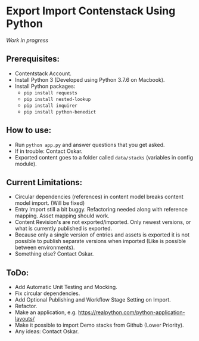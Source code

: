 # Export Import Contenstack Using Python
*Work in progress*

## Prerequisites:
* Contentstack Account.
* Install Python 3 (Developed using Python 3.7.6 on Macbook).
* Install Python packages:
  * `pip install requests`
  * `pip install nested-lookup`
  * `pip install inquirer`
  * `pip install python-benedict`

## How to use:
* Run `python app.py` and answer questions that you get asked.
* If in trouble: Contact Oskar.
* Exported content goes to a folder called `data/stacks` (variables in config module).

## Current Limitations:
* Circular dependencies (references) in content model breaks content model import. (Will be fixed)
* Entry Import still a bit buggy. Refactoring needed along with reference mapping. Asset mapping should work.
* Content Revision's are not exported/imported. Only newest versions, or what is currently published is exported.
* Because only a single version of entries and assets is exported it is not possible to publish separate versions when imported (Like is possible between environments).
* Something else? Contact Oskar.

## ToDo:
* Add Automatic Unit Testing and Mocking.
* Fix circular dependencies.
* Add Optional Publishing and Workflow Stage Setting on Import.
* Refactor.
* Make an application, e.g. https://realpython.com/python-application-layouts/
* Make it possible to import Demo stacks from Github (Lower Priority).
* Any ideas: Contact Oskar.
